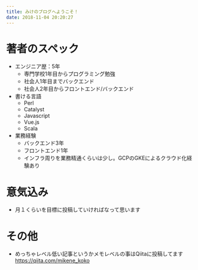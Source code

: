 ```yaml
---
title: みけのブログへようこそ！
date: 2018-11-04 20:20:27
---
```

# 著者のスペック
* エンジニア歴：5年
  * 専門学校1年目からプログラミング勉強
  * 社会人1年目までバックエンド
  * 社会人2年目からフロントエンド/バックエンド
* 書ける言語
  * Perl
  * Catalyst
  * Javascript
  * Vue.js
  * Scala
* 業務経験
  * バックエンド3年
  * フロントエンド1年
  * インフラ周りを業務精通くらいは少し。GCPのGKEによるクラウド化経験あり

# 意気込み
* 月１くらいを目標に投稿していければなって思います

# その他
* めっちゃレベル低い記事というかメモレベルの事はQiitaに投稿してます
https://qiita.com/mikene_koko
